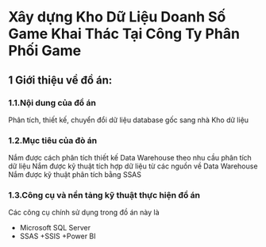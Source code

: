 # Xây dựng Kho Dữ Liệu Doanh Số Game Khai Thác Tại Công Ty Phân Phối Game
## 1 Giới thiệu về đồ án:
### 1.1.Nội dung của đồ án
Phân tích, thiết kế, chuyển đổi dữ liệu database gốc sang nhà Kho dữ liệu
### 1.2.Mục tiêu của đò án
Nắm được cách phân tích thiết kế Data Warehouse theo nhu cầu phân tích dữ liệu
Nắm được kỹ thuật tích hợp dữ liệu từ các nguồn về Data Warehouse
Nắm được kỹ thuật phân tích bằng SSAS
### 1.3.Công cụ và nền tảng kỹ thuật thực hiện đồ án
Các công cụ chính sử dụng trong đồ án này là 
+ Microsoft SQL Server 
+ SSAS
+SSIS
+Power BI

